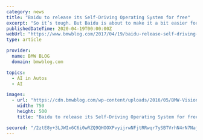 ```yaml
---
category: news
title: "Baidu to release its Self-Driving Operating System for free"
excerpt: "So it’s tough. But Baidu is about to make it a bit easier for automakers by releasing its self-driving operating system and technology for free. You don’t see a lot of open-source technology ..."
publishedDateTime: 2020-04-19T00:00:00Z
webUrl: "https://www.bmwblog.com/2017/04/19/baidu-release-self-driving-operating-system-free/"
type: article

provider:
  name: BMW BLOG
  domain: bmwblog.com

topics:
  - AI in Autos
  - AI

images:
  - url: "https://cdn.bmwblog.com/wp-content/uploads/2016/05/BMW-Vision-Next-100-images-135-750x500.jpg"
    width: 750
    height: 500
    title: "Baidu to release its Self-Driving Operating System for free"

secured: "/2ztE8y+3LJWIx6C6i0wRZQ9QHOOXPvyijrwNFjtRRwqr7ySBTVrhN4rN7Naj+yXVZLJDkXZtZGIS/Lc6PPTHesBjYGgTDnxNsGRvt6vr5AcScD03l7EqW1GjANRQOBP+WSk/2Yi6E5suBxYhfhFefgcsBKidtd9V8mTCOS95sVcO7s7ERHWVGzeRcI/BDfZbtj2ySCy13cW/8/tpwKFJhdzs2O5ooCGM/bsI9PDXAq4k3JrMY168xXyxhpGrgRexNS3yV2cNarOlhWNSpWGEuOYkPs9+0XBMPy4KpcC0sG0syEzC5TmOnHO0WIYkm8Z;jOt5oGbOLUcfzJZfsTkxjw=="
---
```


